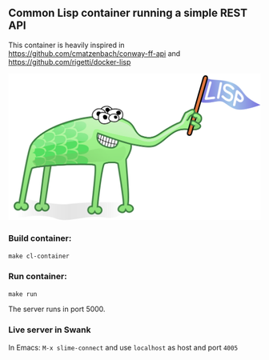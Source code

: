 ## Common Lisp container running a simple REST API

This container is heavily inspired in https://github.com/cmatzenbach/conway-ff-api and https://github.com/rigetti/docker-lisp 

![lisp alien](lispLogo.svg)

### Build container:

`make cl-container`

### Run container:

`make run`

The server runs in port 5000.

### Live server in Swank

In Emacs:
<code>M-x slime-connect</code>
and use `localhost` as host and port `4005`
	
